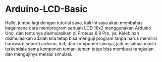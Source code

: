 # Arduino-LCD-Basic
Hallo, jumpa lagi dengan tutorial saya, kali ini saya akan membahas bagaimana cara memprogram sebuah LCD 16x2 menggunakan Arduino Uno, dan tentunya disimulasikan di Proteus 8.9 Pro, ya. Kelebihan disimulasikan adalah kita tetap bisa menguji program tanpa harus memiliki hardware seperti arduino, lcd, dan komponen lainnya, jadi misalnya masih terkendala sama komponen teman-temen tetap bisa membuat rangkaian dan mengujinya melalui simulasi.
